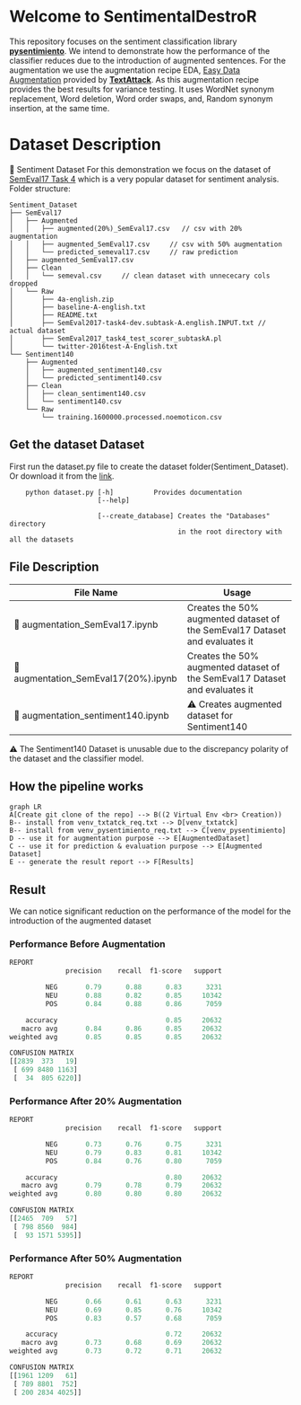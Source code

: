 # Welcome to SentimentalDestroR
This repository focuses on the sentiment classification library [**pysentimiento**](https://github.com/pysentimiento/pysentimiento). We intend to demonstrate how the performance of the classifier reduces due to the introduction of augmented sentences.
For the augmentation we use the augmentation recipe EDA, [Easy Data Augmentation](https://arxiv.org/abs/1901.11196) provided by [**TextAttack**](https://textattack.readthedocs.io/en/latest/3recipes/augmenter_recipes.html). As this augmentation recipe provides the best results for variance testing. It uses WordNet synonym replacement, Word deletion, Word order swaps, and, Random synonym insertion, at the same time.
 
# Dataset Description
:open_file_folder: Sentiment Dataset 
For this demonstration we focus on the dataset of [SemEval17 Task 4](https://alt.qcri.org/semeval2017/task4/index.php?id=data-and-tools) which is a very popular dataset for sentiment analysis. 
Folder structure:
```
Sentiment_Dataset
├── SemEval17
│   ├── Augmented
│   │   ├── augmented(20%)_SemEval17.csv   // csv with 20% augmentation 
│   │   ├── augmented_SemEval17.csv		// csv with 50% augmentation
│   │   └── predicted_semeval17.csv		// raw prediction
│   ├── augmented_SemEval17.csv
│   ├── Clean
│   │   └── semeval.csv		// clean dataset with unnececary cols dropped
│   └── Raw
│       ├── 4a-english.zip
│       ├── baseline-A-english.txt
│       ├── README.txt
│       ├── SemEval2017-task4-dev.subtask-A.english.INPUT.txt // actual dataset
│       ├── SemEval2017_task4_test_scorer_subtaskA.pl
│       └── twitter-2016test-A-English.txt
└── Sentiment140
    ├── Augmented
    │   ├── augmented_sentiment140.csv
    │   └── predicted_sentiment140.csv
    ├── Clean
    │   ├── clean_sentiment140.csv
    │   └── sentiment140.csv
    └── Raw
        └── training.1600000.processed.noemoticon.csv
```


## Get the dataset Dataset
First run the dataset.py file to create the dataset folder(Sentiment_Dataset). Or download it from the [link](https://drive.google.com/drive/u/1/folders/1BjzJC6voM8KP3OxyD2LXXkvgAoataW1a).
```
    python dataset.py [-h]          Provides documentation
                      [--help]
                      
                      [--create_database] Creates the "Databases" directory 
                                          in the root directory with all the datasets
``` 

## File Description
|	File Name	|	Usage	|
|--|--|
| :snake: augmentation_SemEval17.ipynb  | Creates the 50% augmented dataset of the SemEval17 Dataset and evaluates it  |
| :snake: augmentation_SemEval17(20%).ipynb | Creates the 50% augmented dataset of the SemEval17 Dataset and evaluates it |
| :snake: augmentation_sentiment140.ipynb | :warning: Creates augmented dataset for Sentiment140 |

:warning: The Sentiment140 Dataset is unusable due to the discrepancy polarity of the dataset and the classifier model. 


## How the pipeline works
```mermaid
graph LR
A[Create git clone of the repo] --> B((2 Virtual Env <br> Creation))
B-- install from venv_txtatck_req.txt --> D[venv_txtatck]
B-- install from venv_pysentimiento_req.txt --> C[venv_pysentimiento] 
D -- use it for augmentation purpose --> E[AugmentedDataset]
C -- use it for prediction & evaluation purpose --> E[Augmented Dataset]
E -- generate the result report --> F[Results]
```
## Result 
We can notice significant reduction on the performance of the model for the introduction of the augmented dataset
### Performance Before Augmentation
```python
REPORT
              precision    recall  f1-score   support

         NEG       0.79      0.88      0.83      3231
         NEU       0.88      0.82      0.85     10342
         POS       0.84      0.88      0.86      7059

    accuracy                           0.85     20632
   macro avg       0.84      0.86      0.85     20632
weighted avg       0.85      0.85      0.85     20632

CONFUSION MATRIX
[[2839  373   19]
 [ 699 8480 1163]
 [  34  805 6220]]
```
### Performance After 20% Augmentation
```python
REPORT
              precision    recall  f1-score   support

         NEG       0.73      0.76      0.75      3231
         NEU       0.79      0.83      0.81     10342
         POS       0.84      0.76      0.80      7059

    accuracy                           0.80     20632
   macro avg       0.79      0.78      0.79     20632
weighted avg       0.80      0.80      0.80     20632

CONFUSION MATRIX
[[2465  709   57]
 [ 798 8560  984]
 [  93 1571 5395]]
```
### Performance After 50% Augmentation
```python
REPORT
              precision    recall  f1-score   support

         NEG       0.66      0.61      0.63      3231
         NEU       0.69      0.85      0.76     10342
         POS       0.83      0.57      0.68      7059

    accuracy                           0.72     20632
   macro avg       0.73      0.68      0.69     20632
weighted avg       0.73      0.72      0.71     20632

CONFUSION MATRIX
[[1961 1209   61]
 [ 789 8801  752]
 [ 200 2834 4025]]
```